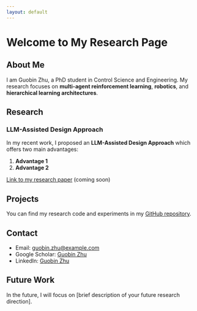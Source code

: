```yaml
---
layout: default
---
```


# Welcome to My Research Page

## About Me

I am Guobin Zhu, a PhD student in Control Science and Engineering. My research focuses on **multi-agent reinforcement learning**, **robotics**, and **hierarchical learning architectures**. 

## Research

### LLM-Assisted Design Approach

In my recent work, I proposed an **LLM-Assisted Design Approach** which offers two main advantages:

1. **Advantage 1**
2. **Advantage 2**

[Link to my research paper](#) (coming soon)

## Projects

You can find my research code and experiments in my [GitHub repository](https://github.com/yourusername).

## Contact

- Email: guobin.zhu@example.com
- Google Scholar: [Guobin Zhu](https://scholar.google.com/citations?user=...)
- LinkedIn: [Guobin Zhu](https://www.linkedin.com/in/...)

## Future Work

In the future, I will focus on [brief description of your future research direction].

